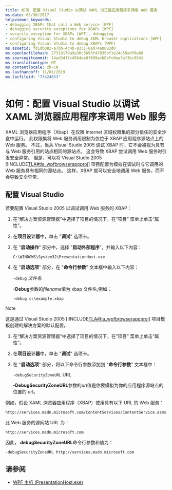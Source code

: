 ```yaml
---
title: 如何：配置 Visual Studio 以调试 XAML 浏览器应用程序来调用 Web 服务
ms.date: 03/30/2017
helpviewer_keywords:
- debugging XBAPs that call a Web service [WPF]
- debugging security exceptions for XBAPs [WPF]
- security exception for XBAPs [WPF], debugging
- configuring Visual Studio to debug XAML browser applications [WPF]
- configuring Visual Studio to debug XBAPs [WPF]
ms.assetid: fd1db082-a7bb-4c4b-9331-6ad74a0682d0
ms.openlocfilehash: 27319179a9a30c5693f47039bf1e24c59adf0e68
ms.sourcegitcommit: 14ad34f7c4564ee0f009acb8bfc0ea7af3bc9541
ms.translationtype: HT
ms.contentlocale: zh-CN
ms.lasthandoff: 11/01/2019
ms.locfileid: "73424653"
---
```

# <a name="how-to-configure-visual-studio-to-debug-a-xaml-browser-application-to-call-a-web-service"></a>如何：配置 Visual Studio 以调试 XAML 浏览器应用程序来调用 Web 服务
XAML 浏览器应用程序（Xbap）在仅限 Internet 区域权限集的部分信任的安全沙盒中运行。 此权限集将 Web 服务调用限制为仅位于 XBAP 应用程序源站点上的 Web 服务。 不过，当从 Visual Studio 2005 调试 XBAP 时，它不会被视为具有与 Web 服务引用的站点相同的源站点。 这会导致 XBAP 尝试调用 Web 服务时引发安全异常。 但是，可以将 Visual Studio 2005 [!INCLUDE[TLA#tla_wpfbrowserappproj](../../../../includes/tlasharptla-wpfbrowserappproj-md.md)] 项目配置为模拟在调试时与它调用的 Web 服务具有相同的源站点。 这样，XBAP 就可以安全地调用 Web 服务，而不会导致安全异常。

## <a name="configuring-visual-studio"></a>配置 Visual Studio
 若要配置 Visual Studio 2005 以调试调用 Web 服务的 XBAP：

1. 在“解决方案资源管理器”中选择了项目的情况下，在“项目” 菜单上单击“属性”。

2. 在**项目设计器**中，单击 "**调试**" 选项卡。

3. 在 "**启动操作**" 部分中，选择 "**启动外部程序**"，并输入以下内容：

     `C:\WINDOWS\System32\PresentationHost.exe`

4. 在 "**启动选项**" 部分，在 "**命令行参数**" 文本框中输入以下内容：

     `-debug`  *文件名*

     **-Debug**参数的*filename*值为 xbap 文件名;例如：

     `-debug c:\example.xbap`

> [!NOTE]
> 这是通过 Visual Studio 2005 [!INCLUDE[TLA#tla_wpfbrowserappproj](../../../../includes/tlasharptla-wpfbrowserappproj-md.md)] 项目模板创建的解决方案的默认配置。

1. 在“解决方案资源管理器”中选择了项目的情况下，在“项目” 菜单上单击“属性”。

2. 在**项目设计器**中，单击 "**调试**" 选项卡。

3. 在 "**启动选项**" 部分，将以下命令行参数添加到 "**命令行参数**" 文本框中：

     `-debugSecurityZoneURL` URL

     **-DebugSecurityZoneURL**参数的*url*值是你要模拟为你的应用程序源站点的位置的 url。

 例如，假设 XAML 浏览器应用程序（XBAP）使用具有以下 URL 的 Web 服务：

 `http://services.msdn.microsoft.com/ContentServices/ContentService.asmx`

 此 Web 服务的源网站 URL 为：

 `http://services.msdn.microsoft.com`

 因此， **debugSecurityZoneURL**命令行参数和值为：

 `-debugSecurityZoneURL http://services.msdn.microsoft.com`

## <a name="see-also"></a>请参阅

- [WPF 主机 (PresentationHost.exe)](wpf-host-presentationhost-exe.md)

